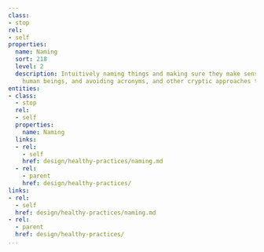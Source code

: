 ```yaml
---
class:
- stop
rel:
- self
properties:
  name: Naming
  sort: 218
  level: 2
  description: Intuitively naming things and making sure they make sense to other
    human beings, and avoiding acronyms, and other cryptic approaches to naming things.
entities:
- class:
  - stop
  rel:
  - self
  properties:
    name: Naming
  links:
  - rel:
    - self
    href: design/healthy-practices/naming.md
  - rel:
    - parent
    href: design/healthy-practices/
links:
- rel:
  - self
  href: design/healthy-practices/naming.md
- rel:
  - parent
  href: design/healthy-practices/
...
```

